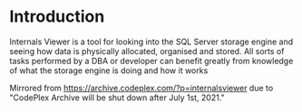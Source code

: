 # Introduction

Internals Viewer is a tool for looking into the SQL Server storage engine and seeing how data is physically allocated, organised and stored. All sorts of tasks performed by a DBA or developer can benefit greatly from knowledge of what the storage engine is doing and how it works

Mirrored from https://archive.codeplex.com/?p=internalsviewer due to "CodePlex Archive will be shut down after July 1st, 2021."